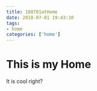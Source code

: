 ```yaml
---
title: 180701atHome
date: 2018-07-01 19:43:10
tags: 
- home
categories: ['home']
---
```

# This is my Home #

  It is cool right?